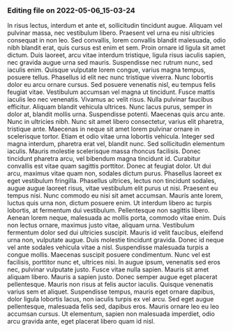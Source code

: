 

### Editing file on 2022-05-06_15-03-24

In risus lectus, interdum et ante et, sollicitudin tincidunt augue. Aliquam vel pulvinar massa, nec vestibulum libero. Praesent vel urna eu nisi ultricies consequat in non leo. Sed convallis, lorem convallis blandit malesuada, odio nibh blandit erat, quis cursus est enim et sem. Proin ornare id ligula sit amet dictum. Duis laoreet, arcu vitae interdum tristique, ligula risus iaculis sapien, nec gravida augue urna sed mauris. Suspendisse nec rutrum nunc, sed iaculis enim. Quisque vulputate lorem congue, varius magna tempus, posuere tellus. Phasellus id elit nec nunc tristique viverra. Nunc lobortis dolor eu arcu ornare cursus. Sed posuere venenatis nisl, eu tempus felis feugiat vitae. Vestibulum accumsan vel magna ut tincidunt. Fusce mattis iaculis leo nec venenatis. Vivamus ac velit risus.
Nulla pulvinar faucibus efficitur. Aliquam blandit vehicula ultrices. Nunc lacus purus, semper in dolor at, blandit mollis urna. Suspendisse potenti. Maecenas quis arcu ante. Nunc in ultricies nibh. Nunc sit amet libero consectetur, varius elit pharetra, tristique ante. Maecenas in neque sit amet lorem pulvinar ornare in scelerisque tortor. Etiam et odio vitae urna lobortis vehicula. Integer sed magna interdum, pharetra erat vel, blandit nunc. Sed sollicitudin elementum iaculis. Mauris molestie scelerisque massa rhoncus facilisis. Donec tincidunt pharetra arcu, vel bibendum magna tincidunt id. Curabitur convallis est vitae quam sagittis porttitor.
Donec at feugiat dolor. Ut dui arcu, maximus vitae quam non, sodales dictum purus. Phasellus laoreet ex eget vestibulum fringilla. Phasellus ultrices, lectus non tincidunt sodales, augue augue laoreet risus, vitae vestibulum elit purus ut nisi. Praesent eu tempus nisi. Nunc commodo eu nisi sit amet accumsan. Mauris ante lorem, luctus quis urna non, dictum posuere enim. Ut interdum libero ac turpis lobortis, at fermentum dui vestibulum. Pellentesque non sagittis libero. Aenean lorem neque, malesuada ac mollis porta, commodo vitae enim. Duis non lectus ornare, maximus justo vitae, aliquam urna. Vestibulum fermentum dolor sed dui ultricies suscipit.
Mauris id velit faucibus, eleifend urna non, vulputate augue. Duis molestie tincidunt gravida. Donec id neque vel ante sodales vehicula vitae a nisl. Suspendisse malesuada turpis a congue mollis. Maecenas suscipit posuere condimentum. Nunc vel est facilisis, porttitor nunc et, ultrices nisi. In augue ipsum, venenatis sed eros nec, pulvinar vulputate justo.
Fusce vitae nulla sapien. Mauris sit amet aliquam libero. Mauris a sapien justo. Donec semper augue eget placerat pellentesque. Mauris non risus at felis auctor iaculis. Quisque venenatis varius sem et aliquet. Suspendisse tempus, mauris eget ornare dapibus, dolor ligula lobortis lacus, non iaculis turpis ex vel arcu. Sed eget augue pellentesque, malesuada felis sed, dapibus eros. Mauris ornare leo eu leo accumsan cursus. Ut elementum, sapien non malesuada imperdiet, odio arcu gravida ante, eget placerat libero quam id nisl.


